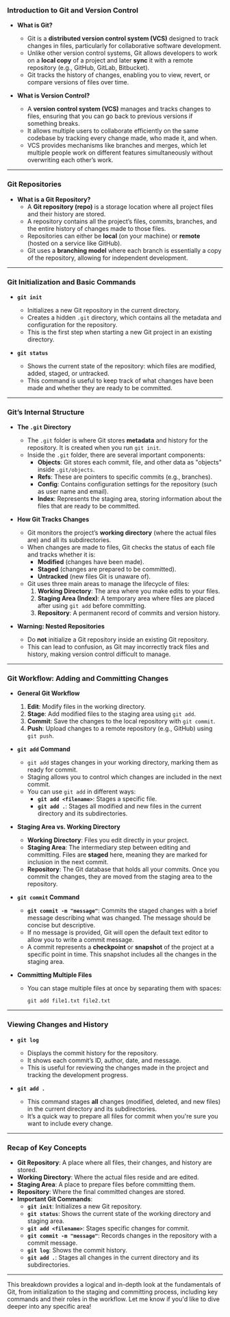 
### Introduction to Git and Version Control

- **What is Git?**
    
    - Git is a **distributed version control system (VCS)** designed to track changes in files, particularly for collaborative software development.
    - Unlike other version control systems, Git allows developers to work on a **local copy** of a project and later **sync** it with a remote repository (e.g., GitHub, GitLab, Bitbucket).
    - Git tracks the history of changes, enabling you to view, revert, or compare versions of files over time.
- **What is Version Control?**
    
    - A **version control system (VCS)** manages and tracks changes to files, ensuring that you can go back to previous versions if something breaks.
    - It allows multiple users to collaborate efficiently on the same codebase by tracking every change made, who made it, and when.
    - VCS provides mechanisms like branches and merges, which let multiple people work on different features simultaneously without overwriting each other’s work.

---

### Git Repositories

- **What is a Git Repository?**
    - A **Git repository (repo)** is a storage location where all project files and their history are stored.
    - A repository contains all the project’s files, commits, branches, and the entire history of changes made to those files.
    - Repositories can either be **local** (on your machine) or **remote** (hosted on a service like GitHub).
    - Git uses a **branching model** where each branch is essentially a copy of the repository, allowing for independent development.

---

### Git Initialization and Basic Commands

- **`git init`**
    
    - Initializes a new Git repository in the current directory.
    - Creates a hidden `.git` directory, which contains all the metadata and configuration for the repository.
    - This is the first step when starting a new Git project in an existing directory.
- **`git status`**
    
    - Shows the current state of the repository: which files are modified, added, staged, or untracked.
    - This command is useful to keep track of what changes have been made and whether they are ready to be committed.

---

### Git’s Internal Structure

- **The `.git` Directory**
    
    - The `.git` folder is where Git stores **metadata** and history for the repository. It is created when you run `git init`.
    - Inside the `.git` folder, there are several important components:
        - **Objects**: Git stores each commit, file, and other data as "objects" inside `.git/objects`.
        - **Refs**: These are pointers to specific commits (e.g., branches).
        - **Config**: Contains configuration settings for the repository (such as user name and email).
        - **Index**: Represents the staging area, storing information about the files that are ready to be committed.
- **How Git Tracks Changes**
    
    - Git monitors the project’s **working directory** (where the actual files are) and all its subdirectories.
    - When changes are made to files, Git checks the status of each file and tracks whether it is:
        - **Modified** (changes have been made).
        - **Staged** (changes are prepared to be committed).
        - **Untracked** (new files Git is unaware of).
    - Git uses three main areas to manage the lifecycle of files:
        1. **Working Directory**: The area where you make edits to your files.
        2. **Staging Area (Index)**: A temporary area where files are placed after using `git add` before committing.
        3. **Repository**: A permanent record of commits and version history.
- **Warning: Nested Repositories**
    
    - Do **not** initialize a Git repository inside an existing Git repository.
    - This can lead to confusion, as Git may incorrectly track files and history, making version control difficult to manage.

---

### Git Workflow: Adding and Committing Changes

- **General Git Workflow**
    
    1. **Edit**: Modify files in the working directory.
    2. **Stage**: Add modified files to the staging area using `git add`.
    3. **Commit**: Save the changes to the local repository with `git commit`.
    4. **Push**: Upload changes to a remote repository (e.g., GitHub) using `git push`.
- **`git add` Command**
    
    - `git add` stages changes in your working directory, marking them as ready for commit.
    - Staging allows you to control which changes are included in the next commit.
    - You can use `git add` in different ways:
        - **`git add <filename>`**: Stages a specific file.
        - **`git add .`**: Stages all modified and new files in the current directory and its subdirectories.
- **Staging Area vs. Working Directory**
    
    - **Working Directory**: Files you edit directly in your project.
    - **Staging Area**: The intermediary step between editing and committing. Files are **staged** here, meaning they are marked for inclusion in the next commit.
    - **Repository**: The Git database that holds all your commits. Once you commit the changes, they are moved from the staging area to the repository.
- **`git commit` Command**
    
    - **`git commit -m "message"`**: Commits the staged changes with a brief message describing what was changed. The message should be concise but descriptive.
    - If no message is provided, Git will open the default text editor to allow you to write a commit message.
    - A commit represents a **checkpoint** or **snapshot** of the project at a specific point in time. This snapshot includes all the changes in the staging area.
- **Committing Multiple Files**
    
    - You can stage multiple files at once by separating them with spaces:
        
        ```
        git add file1.txt file2.txt
        ```
        

---

### Viewing Changes and History

- **`git log`**
    
    - Displays the commit history for the repository.
    - It shows each commit’s ID, author, date, and message.
    - This is useful for reviewing the changes made in the project and tracking the development progress.
- **`git add .`**
    
    - This command stages **all** changes (modified, deleted, and new files) in the current directory and its subdirectories.
    - It’s a quick way to prepare all files for commit when you're sure you want to include every change.

---

### Recap of Key Concepts

- **Git Repository**: A place where all files, their changes, and history are stored.
- **Working Directory**: Where the actual files reside and are edited.
- **Staging Area**: A place to prepare files before committing them.
- **Repository**: Where the final committed changes are stored.
- **Important Git Commands**:
    - **`git init`**: Initializes a new Git repository.
    - **`git status`**: Shows the current state of the working directory and staging area.
    - **`git add <filename>`**: Stages specific changes for commit.
    - **`git commit -m "message"`**: Records changes in the repository with a commit message.
    - **`git log`**: Shows the commit history.
    - **`git add .`**: Stages all changes in the current directory and its subdirectories.

---

This breakdown provides a logical and in-depth look at the fundamentals of Git, from initialization to the staging and committing process, including key commands and their roles in the workflow. Let me know if you'd like to dive deeper into any specific area!